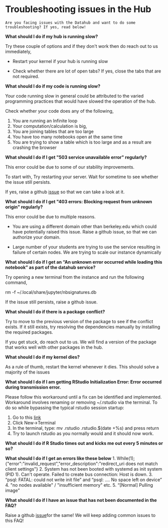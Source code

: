 # Troubleshooting issues in the Hub

```{note}
Are you facing issues with the Datahub and want to do some troubleshooting? If yes, read below!

```

**What should I do if my hub is running slow?**

Try these couple of options and if they don't work then do reach out to us immediately,

- Restart your kernel if your hub is running slow

- Check whether there are lot of open tabs? If yes, close the tabs that are not required.

**What should I do if my code is running slow?**

Your code running slow in general could be attributed to the varied programming practices that would have slowed the operation of the hub. 

Check whether your code does any of the following, 
1. You are running an Infinite loop 
2. Your computation/calculation is big, 
3. You are joining tables that are too large
4. You have too many notebooks open at the same time
5. You are trying to show a table which is too large and as a result are crashing the browser

**What should I do if I get "503 service unavailable error" regularly?**

This error could be due to some of our stability improvements. 

To start with, Try restarting your server. Wait for sometime to see whether the issue still persists.

If yes, raise a github [issue](https://github.com/berkeley-dsep-infra/datahub/issues/new/choose) so that we can take a look at it.

**What should I do if I get "403 errors: Blocking request from unknown origin" regularly?**

This error could be due to multiple reasons. 

- You are using a different domain other than berkeley.edu which could have potentially raised this issue. Raise a github issue, so that we can authorize your domain.

- Large number of your students are trying to use the service resulting in failure of certain nodes. We are trying to scale our instance dynamically

**What should I do if I get an “An unknown error occurred while loading this notebook” as part of the datahub service?**

Try opening a new terminal from the instance and run the following command, 

rm -f ~/.local/share/jupyter/nbsignatures.db

If the issue still persists, raise a github issue.

**What should I do if there is a package conflict?**

Try to move to the previous version of the package to see if the conflict exists. If it still exists, try resolving the dependencies manually by installing the required packages. 

If you get stuck, do reach out to us. We will find a version of the package that works well with other packages in the hub.

**What should I do if my kernel dies?**

As a rule of thumb, restart the kernel whenever it dies. This should solve a majority of the issues

**What should I do if I am getting RStudio Initialization Error: Error occurred during transmission error.**

Please follow this workaround until a fix can be identified and implemented. Workaround involves renaming or removing ~/.rstudio via the terminal. To do so while bypassing the typical rstudio session startup:

1. Go to this [link](https://r.datahub.berkeley.edu/user-redirect/tree)
2. Click New->Terminal
3. In the terminal, type: mv .rstudio .rstudio.$(date +%s) and press return
4. Try to launch rstudio as you normally would and it should now work.

**What should I do if R Studio times out and kicks me out every 5 minutes or so?**


**What should I do if I get an errors like these below**
	1. While(1);{"error":"invalid_request","error_description":"redirect_uri does not match client settings"}
	2. System has not been booted with systemd as init system (PID 1). Can't operate. Failed to create bus connection: Host is down.
	3. “psql: FATAL: could not write init file” and “psql: .... No space left on device”
	4. "no nodes available" / "insufficient memory" etc. 
	5. “[Normal] Pulling image” 

**What should I do if I have an issue that has not been documented in the FAQ?**

Raise a github [issue](https://github.com/berkeley-dsep-infra/datahub/issues/new/choose)for the same! We will keep adding common issues to this FAQ!
